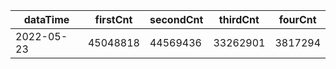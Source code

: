|dataTime|firstCnt|secondCnt|thirdCnt|fourCnt|
|-|-|-|-|-|
|2022-05-23|45048818|44569436|33262901|3817294|